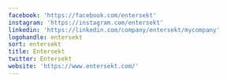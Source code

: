 ```yaml
---
facebook: 'https://facebook.com/entersekt'
instagram: 'https://instagram.com/entersekt'
linkedin: 'https://linkedin.com/company/entersekt/mycompany'
logohandle: entersekt
sort: entersekt
title: Entersekt
twitter: Entersekt
website: 'https://www.entersekt.com/'
---
```

